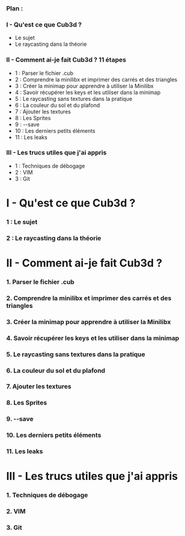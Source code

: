 ### Plan :
### I - Qu'est ce que Cub3d ?
  -  Le sujet
  -  Le raycasting dans la théorie
### II - Comment ai-je fait Cub3d ? 11 étapes
  - 1  :  Parser le fichier .cub
  - 2  :  Comprendre la minilibx et imprimer des carrés et des triangles
  - 3  :  Créer la minimap pour apprendre à utiliser la Minilibx
  - 4  :  Savoir récupérer les keys et les utiliser dans la minimap
  - 5  :  Le raycasting sans textures dans la pratique
  - 6  :  La couleur du sol et du plafond
  - 7  :  Ajouter les textures
  - 8  :  Les Sprites
  - 9  :  --save
  - 10 :  Les derniers petits éléments
  - 11 :  Les leaks
### III - Les trucs utiles que j'ai appris
  - 1  :  Techniques de débogage
  - 2  :  VIM
  - 3  :  Git

# I - Qu'est ce que Cub3d ?
### 1 : Le sujet
### 2 :  Le raycasting dans la théorie

# II - Comment ai-je fait Cub3d ?
### 1. Parser le fichier .cub
### 2. Comprendre la minilibx et imprimer des carrés et des triangles
### 3. Créer la minimap pour apprendre à utiliser la Minilibx
### 4. Savoir récupérer les keys et les utiliser dans la minimap
### 5. Le raycasting sans textures dans la pratique
### 6. La couleur du sol et du plafond
### 7. Ajouter les textures
### 8. Les Sprites
### 9. --save
### 10. Les derniers petits éléments
### 11. Les leaks

# III - Les trucs utiles que j'ai appris
### 1. Techniques de débogage
### 2. VIM
### 3. Git
